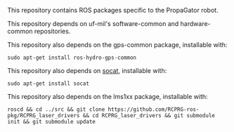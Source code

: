 This repository contains ROS packages specific to the
PropaGator robot.

This repository depends on uf-mil's software-common and
hardware-common repositories.

This repository also depends on the gps-common package,
installable with:

    sudo apt-get install ros-hydro-gps-common

This repository also depends on
[socat](http://www.dest-unreach.org/socat/), installable
with:

    sudo apt-get install socat

This repository also depends on the lms1xx package,
installable with:

    roscd && cd ../src && git clone https://github.com/RCPRG-ros-pkg/RCPRG_laser_drivers && cd RCPRG_laser_drivers && git submodule init && git submodule update
